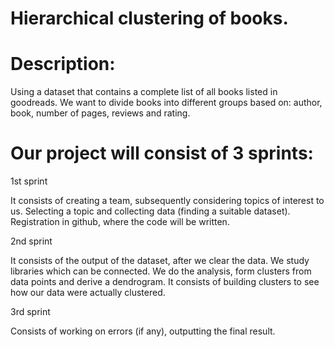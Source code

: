 # Hierarchical clustering of books.
# Description:
Using a dataset that contains a complete list of all books listed in goodreads. We want to divide books into different groups based on: author, book, number of pages, reviews and rating.

# Our project will consist of 3 sprints:

1st sprint

It consists of creating a team, subsequently considering topics of interest to us. Selecting a topic and collecting data (finding a suitable dataset). Registration in github, where the code will be written.

2nd sprint

It consists of the output of the dataset, after we clear the data. We study libraries which can be connected. We do the analysis, form clusters from data points and derive a dendrogram. It consists of building clusters to see how our data were actually clustered.

3rd sprint

Consists of working on errors (if any), outputting the final result.
